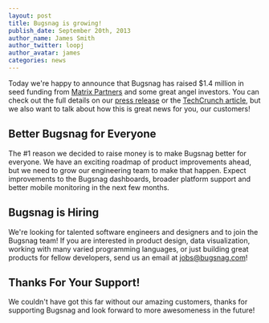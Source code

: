 ```yaml
---
layout: post
title: Bugsnag is growing!
publish_date: September 20th, 2013
author_name: James Smith
author_twitter: loopj
author_avatar: james
categories: news
---
```


Today we're happy to announce that Bugsnag has raised $1.4 million in seed funding from [Matrix Partners](http://www.matrixpartners.com) and some great angel investors. You can check out the full details on our [press release](http://www.prweb.com/releases/2013/9/prweb11143908.htm) or the [TechCrunch article](http://techcrunch.com/2013/09/20/bugsnag-the-error-reporting-platform-used-by-linkedin-and-others-raises-1-2m-seed-round/), but we also want to talk about how this is great news for you, our customers!


Better Bugsnag for Everyone
---------------------------

The #1 reason we decided to raise money is to make Bugsnag better for everyone. We have an exciting roadmap of product improvements ahead, but we need to grow our engineering team to make that happen. Expect improvements to the Bugsnag dashboards, broader platform support and better mobile monitoring in the next few months.


Bugsnag is Hiring
-----------------

We're looking for talented software engineers and designers and to join the Bugsnag team! If you are interested in product design, data visualization, working with many varied programming languages, or just building great products for fellow developers, send us an email at <jobs@bugsnag.com>!


Thanks For Your Support!
------------------------

We couldn't have got this far without our amazing customers, thanks for supporting Bugsnag and look forward to more awesomeness in the future!
